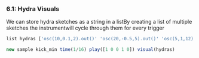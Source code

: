 
### 6.1: Hydra Visuals

We can store hydra sketches as a string in a listBy creating a list of multiple sketches the instrumentwill cycle through them for every trigger

```js
list hydras ['osc(10,0.1,2).out()' 'osc(20,-0.5,5).out()' 'osc(5,1,12).out()']

new sample kick_min time(1/16) play([1 0 0 1 0]) visual(hydras)
```
